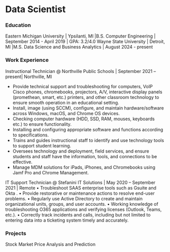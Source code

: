 # Data Scientist 

### Education 
Eastern Michigan University | Ypsilanti, MI |B.S. Computer Engineering | September 2014 - April 2019 | GPA: 3.2/4.0
Wayne State University | Detroit, MI |M.S. Data Science and Business Analytics | August 2024 - present

### Work Experience
Instructional Technician @ Northville Public Schools | September 2021 – present| Northville, MI
- Provide technical support and troubleshooting for computers, VoIP Cisco phones, chromebooks, projectors, A/V, interactive display panels (promethean, smart, etc.) printers, and other classroom technology to ensure smooth operation in an educational setting.
- Install, image (using SCCM), configure, and maintain hardware/software across Windows, macOS, and Chrome OS devices.
- Checking computer hardware (HDD, SSD, RAM, mouses, keyboards etc.) to ensure functionality.
- Installing and configuring appropriate software and functions according to specifications.
- Trains and guides instructional staff to identify and use technology tools to support student learning.
- Oversees technology and deployment, field services, and ensure students and staff have the information, tools, and connections to be effective.
- Manage MDM solutions for iPads, iPhones, and Chromebooks using Jamf Pro and Chrome Management.

IT  Support Technician @ Stefanini IT Solutions | May 2020 – September 2021 | Remote
• Troubleshoot SAAS enterprise tools such as Gsuite and Okta .
• Provide restorative or maintenance actions to resolve end-user problems.
• Regularly use Active Directory to create and maintain organizational units, groups, and user accounts.
• Working knowledge of troubleshooting O365 applications and verifying licenses (Outlook, Teams, etc.).
• Correctly track incidents and calls, including but not limited to entering data into a ticketing system timely and accurately.

### Projects
Stock Market Price Analysis and Prediction 
